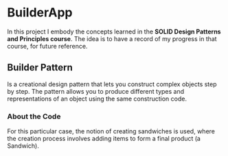 # BuilderApp

In this project I embody the concepts learned in the **SOLID Design Patterns and Principles course**. The idea is to have a record of my progress in that course, for future reference.

## Builder Pattern

Is a creational design pattern that lets you construct complex objects step by step. The pattern allows you to produce different types and representations of an object using the same construction code.

### About the Code
For this particular case, the notion of creating sandwiches is used, where the creation process involves adding items to form a final product (a Sandwich).
